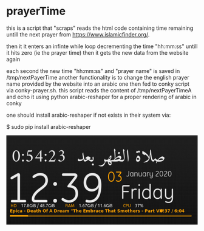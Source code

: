 # prayerTime

this is a script that "scraps" reads the html code  containing time remaining untill the next prayer from https://www.islamicfinder.org/.

then it it enters an infinte while loop decrementing the time "hh:mm:ss" untill it hits zero (ie the prayer time)
then it gets the new data from the website again

each second the new time "hh:mm:ss" and "prayer name" is saved in /tmp/nextPayerTime
another functionality is to change the english prayer name provided by the website into an arabic one
then fed to conky script via conky-prayer.sh. this script reads the content of  /tmp/nextPayerTimeA 
and echo it using python arabic-reshaper for a proper rendering of arabic in conky 

one should install arabic-reshaper if not exists in their system via:

$ sudo pip install arabic-reshaper

![Alt text](https://github.com/neoMOSAID/prayerTime/blob/master/preview.png?raw=true "preview")
